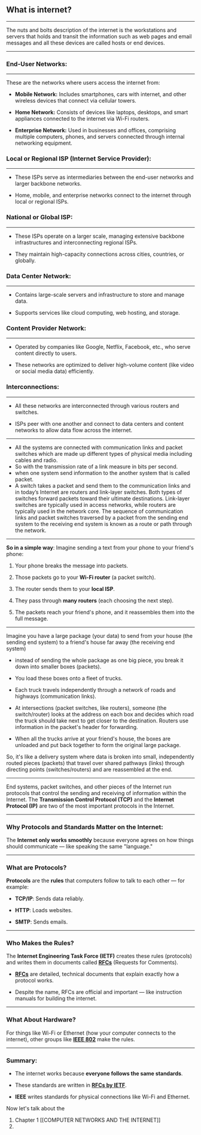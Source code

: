 ## What is internet?
---
The nuts and bolts description of the internet is the workstations and servers that holds and transit the information such as web pages and email messages and all these devices are called hosts or end devices.

---
### End-User Networks:
---
These are the networks where users access the internet from:

- **Mobile Network:** Includes smartphones, cars with internet, and other wireless devices that connect via cellular towers.
    
- **Home Network:** Consists of devices like laptops, desktops, and smart appliances connected to the internet via Wi-Fi routers.
    
- **Enterprise Network:** Used in businesses and offices, comprising multiple computers, phones, and servers connected through internal networking equipment.
### Local or Regional ISP (Internet Service Provider):
---
- These ISPs serve as intermediaries between the end-user networks and larger backbone networks.
    
- Home, mobile, and enterprise networks connect to the internet through local or regional ISPs.
### National or Global ISP:
---
- These ISPs operate on a larger scale, managing extensive backbone infrastructures and interconnecting regional ISPs.
    
- They maintain high-capacity connections across cities, countries, or globally.
### Data Center Network:
---
- Contains large-scale servers and infrastructure to store and manage data.
    
- Supports services like cloud computing, web hosting, and storage.
### Content Provider Network:
---
- Operated by companies like Google, Netflix, Facebook, etc., who serve content directly to users.
    
- These networks are optimized to deliver high-volume content (like video or social media data) efficiently.
### Interconnections:
---
- All these networks are interconnected through various routers and switches.
    
- ISPs peer with one another and connect to data centers and content networks to allow data flow across the internet.

---
- All the systems are connected with communication links and packet switches which are made up different types of physical media including cables and radio.
- So with the transmission rate of a link measure in bits per second.
- when one system send information to the another system that is called packet.
- A switch takes a packet and send them to the communication links and  in today’s Internet are routers and link-layer switches. Both types of switches forward packets toward their ultimate destinations. Link-layer switches are typically used in access networks, while routers are typically used in the network core. The sequence of communication links and packet switches traversed by a packet from the sending end system to the receiving end system is known as a route or path through the network. 
---
**So in a simple way**:
Imagine sending a text from your phone to your friend's phone:

1. Your phone breaks the message into packets.
    
2. Those packets go to your **Wi-Fi router** (a packet switch).
    
3. The router sends them to your **local ISP**.
    
4. They pass through **many routers** (each choosing the next step).
    
5. The packets reach your friend's phone, and it reassembles them into the full message.
---
Imagine you have a large package (your data) to send from your house (the sending end system) to a friend's house far away (the receiving end system)

- instead of sending the whole package as one big piece, you break it down into smaller boxes (packets).
  
- You load these boxes onto a fleet of trucks.
  
- Each truck travels independently through a network of roads and highways (communication links).
  
- At intersections (packet switches, like routers), someone (the switch/router) looks at the address on each box and decides which road the truck should take next to get closer to the destination. Routers use information in the packet's header for forwarding.
  
- When all the trucks arrive at your friend's house, the boxes are unloaded and put back together to form the original large package.

So, it's like a delivery system where data is broken into small, independently routed pieces (packets) that travel over shared pathways (links) through directing points (switches/routers) and are reassembled at the end.

---
End systems, packet switches, and other pieces of the Internet run protocols that control the sending and receiving of information within the Internet. The **Transmission Control Protocol (TCP)** and the **Internet Protocol (IP)** are two of the most important protocols in the Internet.

---
### Why Protocols and Standards Matter on the Internet:

The **Internet only works smoothly** because everyone agrees on how things should communicate — like speaking the same "language."

---
### What are Protocols?

**Protocols** are the **rules** that computers follow to talk to each other — for example:

- **TCP/IP**: Sends data reliably.
    
- **HTTP**: Loads websites.
    
- **SMTP**: Sends emails.
---
### Who Makes the Rules?

The **Internet Engineering Task Force (IETF)** creates these rules (protocols) and writes them in documents called [**RFCs**](https://www.ietf.org/rfc/) (Requests for Comments).

- [**RFCs**](https://www.ietf.org/rfc/rfc-index.txt) are detailed, technical documents that explain exactly how a protocol works.
    
- Despite the name, RFCs are official and important — like instruction manuals for building the internet.
---

### What About Hardware?

For things like Wi-Fi or Ethernet (how your computer connects to the internet), other groups like [**IEEE 802**](https://www.ieee802.org/) make the rules.

---
### Summary:

- The internet works because **everyone follows the same standards**.
    
- These standards are written in [**RFCs by IETF**](https://www.ietf.org/rfc/).
    
- **IEEE** writes standards for physical connections like Wi-Fi and Ethernet.

Now let's talk about the 
1. Chapter 1 [[COMPUTER NETWORKS AND THE INTERNET]]
2. 
